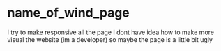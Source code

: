 # name_of_wind_page
I try to make responsive all the page 
I dont have idea how to make more visual the website (im a developer) so maybe the page is a little bit ugly
